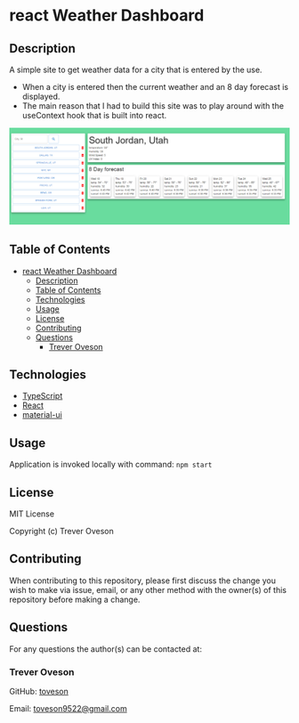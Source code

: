 # react Weather Dashboard

## Description

A simple site to get weather data for a city that is entered by the use.
* When a city is entered then the current weather and an 8 day forecast is displayed.
* The main reason that I had to build this site was to play around with the useContext hook that is built into react.


<!-- Link to live site: [react-portfolio](https://toveson.github.io/react-portfolio/#/) -->

![Dashboard](./src/img/weather-dashboard.png)

## Table of Contents

- [react Weather Dashboard](#react-weather-dashboard)
  - [Description](#description)
  - [Table of Contents](#table-of-contents)
  - [Technologies](#technologies)
  - [Usage](#usage)
  - [License](#license)
  - [Contributing](#contributing)
  - [Questions](#questions)
    - [Trever Oveson](#trever-oveson)

## Technologies

* [TypeScript](https://www.typescriptlang.org/)
* [React](https://reactjs.org/)
* [material-ui](https://material-ui.com/)


## Usage

Application is invoked locally with command: `npm start`

## License

MIT License

Copyright (c) Trever Oveson

## Contributing

When contributing to this repository, please first discuss the change you wish to make via issue, email, or any other method with the owner(s) of this repository before making a change.

## Questions

For any questions the author(s) can be contacted at:

### Trever Oveson

GitHub: [toveson](https://github.com/toveson)

Email: toveson9522@gmail.com